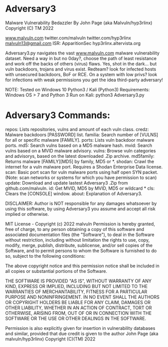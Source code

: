 # Adversary3

Malware Vulnerability Bedazzler
By John Page (aka Malvuln/hyp3rlinx) Copyright (C) TM 2022

www.malvuln.com
twitter.com/malvuln
twitter.com/hyp3rlinx
malvuln13@gmail.com
ISR: ApparitionSec
hyp3rlinx.altervista.org

Adversary3.py navigates the vast www.malvuln.com malware vulnerability dataset.
Need a way in but no 0day?, choose the path of least resistance and
work off the backs of others (virus) flaws.
Yes, shot in the dark... but vuln backdoors, trojans and virus exist.
Redteam? look for infected hosts with unsecured backdoors, BoF or RCE.
On a system with low privs? look for infections with weak permissions
you get the idea third-party adversary!

NOTE: Tested on Windows 10 Python3 / Kali (Python3)
Requirements: Windows OS > 7 and Python 3
Run on Kali: python3 Adversary3.py

Adversary3 Commands:
===================
repos: Lists repositories, vulns and amount of each vuln class.
credz: Malware backdoors [PASSWORD] list.
familia: Search number of [VULNS] for all or specific malware [FAMILY].
ports: Lists vuln backdoor malware ports.
md5: Search vulns based on a MD5 malware hash.
mvid: Search vulns based on a MVID malware advisory.
vulns: Browse vuln categories and advisorys, based on the latest downloaded .Zip archive.
md5family: Returns malware [FAMILY][MD5] by family, MD5 or *.
shodan: Crawl the internet for a vuln malware port. Requires a Shodan Enterprise Data license.
scan: Basic port scan for vuln malware ports using half open SYN packet.
 (Note: scan networks or systems for which you have permission to scan)
update: Download and update lastest Adversary3 .Zip from github.com/malvuln.
id: Get MVID, MD5 by MVID, MD5 or wildcard *
cls: Clears the [CONSOLE] window.
about: Explanation of Adversary3.

DISCLAIMER:
Author is NOT responsible for any damages whatsoever by using this software,
by using Adversary3 you assume and accept all risk implied or otherwise.

MIT License - Copyright (c) 2022 malvuln
Permission is hereby granted, free of charge, to any person obtaining a copy
of this software and associated documentation files (the "Software"), to deal
in the Software without restriction, including without limitation the rights
to use, copy, modify, merge, publish, distribute, sublicense, and/or sell
copies of the Software, and to permit persons to whom the Software is
furnished to do so, subject to the following conditions:

The above copyright notice and this permission notice shall be included in all
copies or substantial portions of the Software.

THE SOFTWARE IS PROVIDED "AS IS", WITHOUT WARRANTY OF ANY KIND, EXPRESS OR
IMPLIED, INCLUDING BUT NOT LIMITED TO THE WARRANTIES OF MERCHANTABILITY,
FITNESS FOR A PARTICULAR PURPOSE AND NONINFRINGEMENT. IN NO EVENT SHALL THE
AUTHORS OR COPYRIGHT HOLDERS BE LIABLE FOR ANY CLAIM, DAMAGES OR OTHER
LIABILITY, WHETHER IN AN ACTION OF CONTRACT, TORT OR OTHERWISE, ARISING FROM,
OUT OF OR IN CONNECTION WITH THE SOFTWARE OR THE USE OR OTHER DEALINGS IN THE SOFTWARE.

Permission is also explicitly given for insertion in vulnerability databases and similar,
provided that due credit is given to the author John Page (aka malvuln/hyp3rlinx) Copyright (C)(TM) 2022
